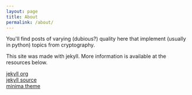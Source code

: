 ```yaml
---
layout: page
title: About
permalink: /about/
---
```


You'll find posts of varying (dubious?) quality here that implement
(usually in python) topics from cryptography.

This site was made with jekyll. More information is available at the
resources below.

[jekyll org](https://github.com/jekyll) <br />
[jekyll source](https://github.com/jekyll/jekyll) <br />
[minima theme](https://github.com/jekyll/minima) <br />
